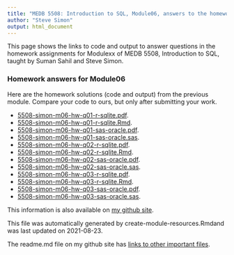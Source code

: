 ```yaml
---
title: "MEDB 5508: Introduction to SQL, Module06, answers to the homework"
author: "Steve Simon"
output: html_document
---
```


<!--This file was first created on 2021-08-23-->

This page shows the links to code and output to answer questions in the homework assignments for Modulexx of MEDB 5508, Introduction to SQL, taught by Suman Sahil and Steve Simon. 

### Homework answers for Module06 

<!--resources-homework-1-->

Here are the homework solutions (code and output) from the previous module. Compare your code to ours, but only after submitting your work.

+ [5508-simon-m06-hw-q01-r-sqlite.pdf][m06-hw-q01-r-sqlite.pdf].
+ [5508-simon-m06-hw-q01-r-sqlite.Rmd][m06-hw-q01-r-sqlite.Rmd].
+ [5508-simon-m06-hw-q01-sas-oracle.pdf][m06-hw-q01-sas-oracle.pdf].
+ [5508-simon-m06-hw-q01-sas-oracle.sas][m06-hw-q01-sas-oracle.sas].
+ [5508-simon-m06-hw-q02-r-sqlite.pdf][m06-hw-q02-r-sqlite.pdf].
+ [5508-simon-m06-hw-q02-r-sqlite.Rmd][m06-hw-q02-r-sqlite.Rmd].
+ [5508-simon-m06-hw-q02-sas-oracle.pdf][m06-hw-q02-sas-oracle.pdf].
+ [5508-simon-m06-hw-q02-sas-oracle.sas][m06-hw-q02-sas-oracle.sas].
+ [5508-simon-m06-hw-q03-r-sqlite.pdf][m06-hw-q03-r-sqlite.pdf].
+ [5508-simon-m06-hw-q03-r-sqlite.Rmd][m06-hw-q03-r-sqlite.Rmd].
+ [5508-simon-m06-hw-q03-sas-oracle.pdf][m06-hw-q03-sas-oracle.pdf].
+ [5508-simon-m06-hw-q03-sas-oracle.sas][m06-hw-q03-sas-oracle.sas].

This information is also available on [my github site][thisf].

This file was automatically generated by create-module-resources.Rmdand was last updated on 2021-08-23.

The readme.md file on my github site has [links to other important files][mygit].

<!---my git--->
[thisf]: https://github.com/pmean/introduction-to-sql/blob/master/modules/5508-06-resources.md
[mygit]: https://github.com/pmean/introduction-to-sql/blob/master/README.md

<!--resources-homework-2-->

<!---rmd_o--->
[m06-hw-q01-r-sqlite.pdf]: https://github.com/pmean/introduction-to-sql/blob/master/results/5508-simon-m06-hw-q01-r-sqlite.pdf
[m06-hw-q02-r-sqlite.pdf]: https://github.com/pmean/introduction-to-sql/blob/master/results/5508-simon-m06-hw-q02-r-sqlite.pdf
[m06-hw-q03-r-sqlite.pdf]: https://github.com/pmean/introduction-to-sql/blob/master/results/5508-simon-m06-hw-q03-r-sqlite.pdf

<!---sas_o--->
[m06-hw-q01-sas-oracle.pdf]: https://github.com/pmean/introduction-to-sql/blob/master/results/5508-simon-m06-hw-q01-sas-oracle.pdf
[m06-hw-q02-sas-oracle.pdf]: https://github.com/pmean/introduction-to-sql/blob/master/results/5508-simon-m06-hw-q02-sas-oracle.pdf
[m06-hw-q03-sas-oracle.pdf]: https://github.com/pmean/introduction-to-sql/blob/master/results/5508-simon-m06-hw-q03-sas-oracle.pdf

<!---rmd_h--->
[m06-hw-q01-r-sqlite.Rmd]: https://github.com/pmean/introduction-to-sql/blob/master/src/5508-simon-m06-hw-q01-r-sqlite.Rmd
[m06-hw-q02-r-sqlite.Rmd]: https://github.com/pmean/introduction-to-sql/blob/master/src/5508-simon-m06-hw-q02-r-sqlite.Rmd
[m06-hw-q03-r-sqlite.Rmd]: https://github.com/pmean/introduction-to-sql/blob/master/src/5508-simon-m06-hw-q03-r-sqlite.Rmd

<!---sas_h--->
[m06-hw-q01-sas-oracle.sas]: https://github.com/pmean/introduction-to-sql/blob/master/src/5508-simon-m06-hw-q01-sas-oracle.sas
[m06-hw-q02-sas-oracle.sas]: https://github.com/pmean/introduction-to-sql/blob/master/src/5508-simon-m06-hw-q02-sas-oracle.sas
[m06-hw-q03-sas-oracle.sas]: https://github.com/pmean/introduction-to-sql/blob/master/src/5508-simon-m06-hw-q03-sas-oracle.sas


